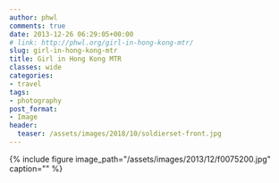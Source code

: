 ```yaml
---
author: phwl
comments: true
date: 2013-12-26 06:29:05+00:00
# link: http://phwl.org/girl-in-hong-kong-mtr/
slug: girl-in-hong-kong-mtr
title: Girl in Hong Kong MTR
classes: wide
categories:
- travel
tags:
- photography
post_format:
- Image
header:
  teaser: /assets/images/2018/10/soldierset-front.jpg
---
```


{% include figure image_path="/assets/images/2013/12/f0075200.jpg" caption="" %}

